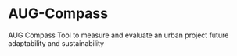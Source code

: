# AUG-Compass
AUG Compass Tool to measure and evaluate an urban project future adaptability and sustainability
